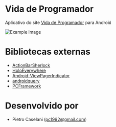 Vida de Programador
===================

Aplicativo do site [Vida de Programador][1] para Android

![Example Image][2]

Bibliotecas externas
================

* [ActionBarSherlock][3]
* [HoloEverywhere][4]
* [Android-ViewPagerIndicator][5]
* [androidquery][6]
* [PCFramework][7]

Desenvolvido por
================

* Pietro Caselani (pc1992@gmail.com)

[1]: http://vidadeprogramador.com.br
[2]: https://github.com/pietrocaselani/Vida-de-Programador/blob/master/Screens.png
[3]: https://github.com/JakeWharton/ActionBarSherlock
[4]: https://github.com/ChristopheVersieux/HoloEverywhere
[5]: https://github.com/JakeWharton/Android-ViewPagerIndicator
[6]: https://github.com/androidquery/androidquery
[7]: https://github.com/pietrocaselani/PCFramework